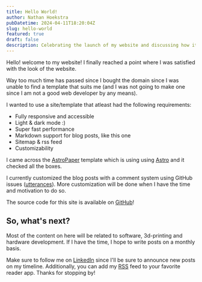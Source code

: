 ```yaml
---
title: Hello World!
author: Nathan Hoekstra
pubDatetime: 2024-04-11T18:20:04Z
slug: hello-world
featured: true
draft: false
description: Celebrating the launch of my website and discussing how it came to be.
---
```


Hello! welcome to my website! I finally reached a point where I was satisfied with the look of the website.

Way too much time has passed since I bought the domain since I was unable to find a template that suits me (and I was not going to make one since I am not a good web developer by any means).

I wanted to use a site/template that atleast had the following requirements:

- Fully responsive and accessible
- Light & dark mode :)
- Super fast performance
- Markdown support for blog posts, like this one
- Sitemap & rss feed
- Customizability

I came across the [AstroPaper](https://github.com/satnaing/astro-paper) template which is using using [Astro](https://astro.build/) and it checked all the boxes.

I currently customized the blog posts with a comment system using GitHub issues ([utterances](https://utteranc.es/)). More customization will be done when I have the time and motivation to do so.

The source code for this site is available on [GitHub](https://github.com/NathanHoekstra/nathanhoekstra.nl)!

## So, what's next?

Most of the content on here will be related to software, 3d-printing and hardware development. If I have the time, I hope to write posts on a monthly basis.

Make sure to follow me on [LinkedIn](https://www.linkedin.com/in/nathanhoekstra/) since I'll be sure to announce new posts on my timeline. Additionally, you can add my [RSS](https://nathanhoekstra.nl/rss.xml) feed to your favorite reader app. Thanks for stopping by!
